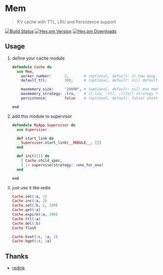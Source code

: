 # Mem

> KV cache with TTL, LRU and Persistence support

[![Build Status](https://img.shields.io/travis/falood/mem.svg?style=flat-square)](https://travis-ci.org/falood/mem)
[![Hex.pm Version](https://img.shields.io/hexpm/v/mem.svg?style=flat-square)](https://hex.pm/packages/mem)
[![Hex.pm Downloads](https://img.shields.io/hexpm/dt/mem.svg?style=flat-square)](https://hex.pm/packages/mem)
## Usage

1. define your cache module
    ```elixir
    defmodule Cache do
      use Mem,
        worker_number:      2,       # (optional, default: 2) how many processes in worker pool
        default_ttl:        300,     # (optional, default: nil) default seconds for set/2

        maxmemory_size:     "1000M", # (optional, default: nil) max memory used, support such format: [1000, "10k", "1GB", "1000 K"]
        maxmemory_strategy: :lru,    # ([:lru, :ttl, :fifo]) strategy for cleaning memory
        persistence:        false    # (optional, default: false) whether enable persistence

    end
    ```

2. add this module to supervisor
    ```elixir
    defmodule MyApp.Supervisor do
      use Supervisor

      def start_link do
        Supervisor.start_link(__MODULE__, [])
      end

      def init([]) do
        [ Cache.child_spec,
        ] |> supervise(strategy: :one_for_one)
      end

    end
    ```

3. just use it like redis
    ```elixir
    Cache.set(:a, 1)
    Cache.inc(:a, 2)
    Cache.set(:b, 2, 200)
    Cache.get(:a)
    Cache.expire(:a, 200)
    Cache.ttl(:a)
    Cache.del(:b)
    Cache.flush

    Cache.hset(:c, :a, 2)
    Cache.hget(:c, :a)
    ```

## Thanks

* [redink](https://github.com/redink)
